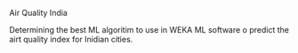 Air Quality India 

Determining the best ML algoritim to use in WEKA ML software o predict the airt quality index for Inidian cities. 
